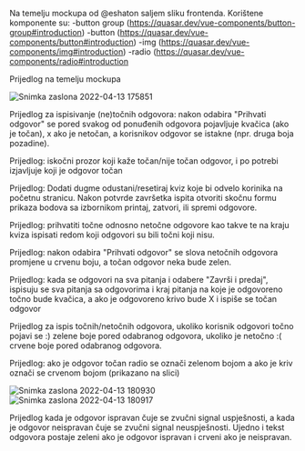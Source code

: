 Na temelju mockupa od @eshaton saljem sliku frontenda. Korištene komponente su:
-button group (https://quasar.dev/vue-components/button-group#introduction)
-button (https://quasar.dev/vue-components/button#introduction)
-img (https://quasar.dev/vue-components/img#introduction)
-radio (https://quasar.dev/vue-components/radio#introduction

Prijedlog na temelju mockupa

![Snimka zaslona 2022-04-13 175851](https://user-images.githubusercontent.com/101420754/163221781-c0ddc2ab-d02d-474f-998c-d22bccb87039.png)


Prijedlog za ispisivanje (ne)točnih odgovora: nakon odabira "Prihvati odgovor" se pored svakog od ponuđenih odgovora pojavljuje kvačica (ako je točan), x ako je netočan, a korisnikov odgovor se istakne (npr. druga boja pozadine).

Prijedlog: iskočni prozor koji kaže točan/nije točan odgovor, i po potrebi izjavljuje koji je odgovor točan

Prijedlog: Dodati dugme odustani/resetiraj kviz koje bi odvelo korinika na početnu stranicu. Nakon potvrde završetka ispita otvoriti skočnu formu prikaza bodova sa izbornikom printaj, zatvori, ili spremi odgovore.



Prijedlog: prihvatiti točne odnosno netočne odgovore kao takve  te na kraju kviza ispisati redom koji odgovori su bili točni koji nisu.

Prijedlog: nakon odabira "Prihvati odgovor" se slova netočnih odgovora promjene u crvenu boju, a točan odgovor neka bude zelen.

Prijedlog: kada se odgovori na sva pitanja i odabere "Završi i predaj", ispisuju se sva pitanja sa odgovorima i kraj pitanja na koje je odgovoreno točno bude kvačica, a ako je odgovoreno krivo bude X i ispiše se točan odgovor

Prijedlog za ispis točnih/netočnih odgovora, ukoliko korisnik odgovori točno pojavi se :) zelene boje pored odabranog odgovora, ukoliko je netočno :( crvene boje pored odabranog odgovora.  

Prijedlog: ako je odgovor točan radio se označi zelenom bojom a ako je kriv označi se crvenom bojom (prikazano na slici)

![Snimka zaslona 2022-04-13 180930](https://user-images.githubusercontent.com/101420754/163224103-0e5d5193-ca01-48b1-95d6-5a0da0eb8be5.png)
![Snimka zaslona 2022-04-13 180917](https://user-images.githubusercontent.com/101420754/163224105-368d2773-07ce-435a-8e68-0362d6b7d2e4.png)

Prijedlog kada je odgovor ispravan čuje se zvučni signal uspješnosti, a kada je odgovor neispravan čuje se zvučni signal neuspješnosti. Ujedno i tekst odgovora postaje zeleni ako je odgovor ispravan i crveni ako je neispravan. 
